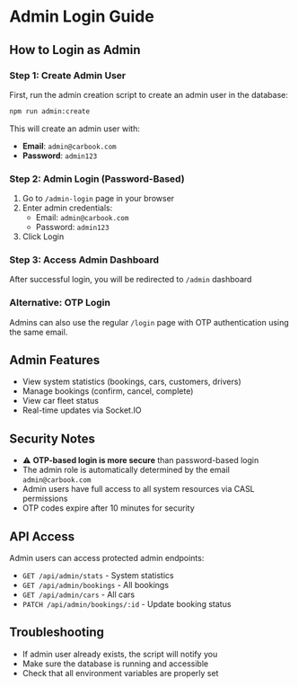 # Admin Login Guide

## How to Login as Admin

### Step 1: Create Admin User
First, run the admin creation script to create an admin user in the database:

```bash
npm run admin:create
```

This will create an admin user with:
- **Email**: `admin@carbook.com`
- **Password**: `admin123`

### Step 2: Admin Login (Password-Based)
1. Go to `/admin-login` page in your browser
2. Enter admin credentials:
   - Email: `admin@carbook.com`
   - Password: `admin123`
3. Click Login

### Step 3: Access Admin Dashboard
After successful login, you will be redirected to `/admin` dashboard

### Alternative: OTP Login
Admins can also use the regular `/login` page with OTP authentication using the same email.

## Admin Features
- View system statistics (bookings, cars, customers, drivers)
- Manage bookings (confirm, cancel, complete)
- View car fleet status
- Real-time updates via Socket.IO

## Security Notes
- ⚠️ **OTP-based login is more secure** than password-based login
- The admin role is automatically determined by the email `admin@carbook.com`
- Admin users have full access to all system resources via CASL permissions
- OTP codes expire after 10 minutes for security

## API Access
Admin users can access protected admin endpoints:
- `GET /api/admin/stats` - System statistics
- `GET /api/admin/bookings` - All bookings
- `GET /api/admin/cars` - All cars
- `PATCH /api/admin/bookings/:id` - Update booking status

## Troubleshooting
- If admin user already exists, the script will notify you
- Make sure the database is running and accessible
- Check that all environment variables are properly set
